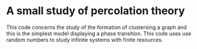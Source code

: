 # A small study of percolation theory

This code concerns the study of the formation of clustersing a graph and this is the simplest model displaying a phase transition. This code uses use random numbers to study infinite systems with finite resources. 
